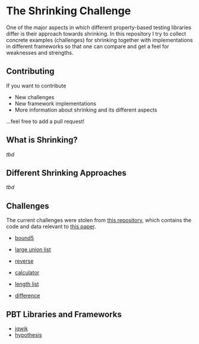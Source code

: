 # The Shrinking Challenge

One of the major aspects in which different property-based testing libraries differ
is their approach towards shrinking. In this repository I try to collect
concrete examples (challenges) for shrinking together with implementations
in different frameworks so that one can compare and get a feel for
weaknesses and strengths.

## Contributing

If you want to contribute
- New challenges
- New framework implementations
- More information about shrinking and its different aspects

...feel free to add a pull request!


## What is Shrinking?

_tbd_

## Different Shrinking Approaches

_tbd_

## Challenges

The current challenges were stolen from 
[this repository](https://github.com/mc-imperial/hypothesis-ecoop-2020-artifact/tree/master/smartcheck-benchmarks),
which contains the code and data relevant to 
[this paper](https://drmaciver.github.io/papers/reduction-via-generation-preview.pdf).

- [bound5](/challenges/bound5.md)

- [large union list](/challenges/large_union_list.md)

- [reverse](/challenges/reverse.md)

- [calculator](/challenges/calculator.md)

- [length list](/challenges/lengthlist.md)

- [difference](/challenges/difference.md)


## PBT Libraries and Frameworks

- [jqwik](/pbt-libraries/jqwik/README.md)
- [hypothesis](/pbt-libraries/hypothesis/README.md)
